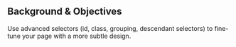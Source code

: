## Background & Objectives

Use advanced selectors (id, class, grouping, descendant selectors) to fine-tune your page with a more subtle design.